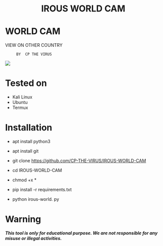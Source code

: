 <h1 align="center">IROUS WORLD CAM</h1>

# WORLD CAM 
VIEW ON OTHER COUNTRY

         BY  CP THE VIRUS 
![](zk.png)

# Tested on
- Kali Linux
- Ubuntu
- Termux

# Installation
* apt install python3

* apt install git

* git clone https://github.com/CP-THE-VIRUS/IROUS-WORLD-CAM
* cd IROUS-WORLD-CAM
* chmod +x *





* pip install -r requirements.txt


* python irous-world. py



# Warning
***This tool is only for educational purpose. We are not responsible for any misuse or illegal activities.***